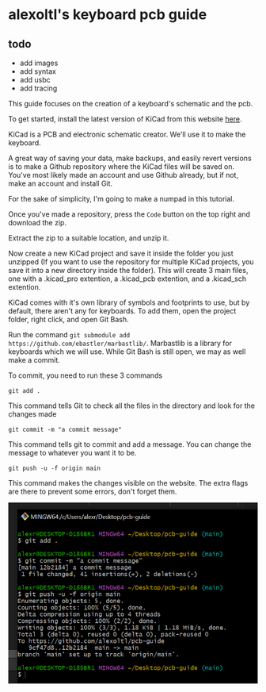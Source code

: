 # alexoltl's keyboard pcb guide

## todo
 - add images
 - add syntax
 - add usbc
 - add tracing

This guide focuses on the creation of a keyboard's schematic and the pcb.

To get started, install the latest version of KiCad from this website [here]().

KiCad is a PCB and electronic schematic creator. We'll use it to make the keyboard.

A great way of saving your data, make backups, and easily revert versions is to make a Github repository where the KiCad files will be saved on. You've most likely made an account and use Github already, but if not, make an account and install Git. 

For the sake of simplicity, I'm going to make a numpad in this tutorial.

Once you've made a repository, press the `Code` button on the top right and download the zip.

Extract the zip to a suitable location, and unzip it. 

Now create a new KiCad project and save it inside the folder you just unzipped (If you want to use the repository for multiple KiCad projects, you save it into a new directory inside the folder). This will create 3 main files, one with a .kicad_pro extention, a .kicad_pcb extention, and a .kicad_sch extention.

KiCad comes with it's own library of symbols and footprints to use, but by default, there aren't any for keyboards. To add them, open the project folder, right click, and open Git Bash.

Run the command `git submodule add https://github.com/ebastler/marbastlib/`. Marbastlib is a library for keyboards which we will use. While Git Bash is still open, we may as well make a commit.

To commit, you need to run these 3 commands
```
git add .
```
This command tells Git to check all the files in the directory and look for the changes made
```
git commit -m "a commit message"
```
This command tells git to commit and add a message. You can change the message to whatever you want it to be.
```
git push -u -f origin main
```
This command makes the changes visible on the website. The extra flags are there to prevent some errors, don't forget them.

![how to commit](images/1.png)